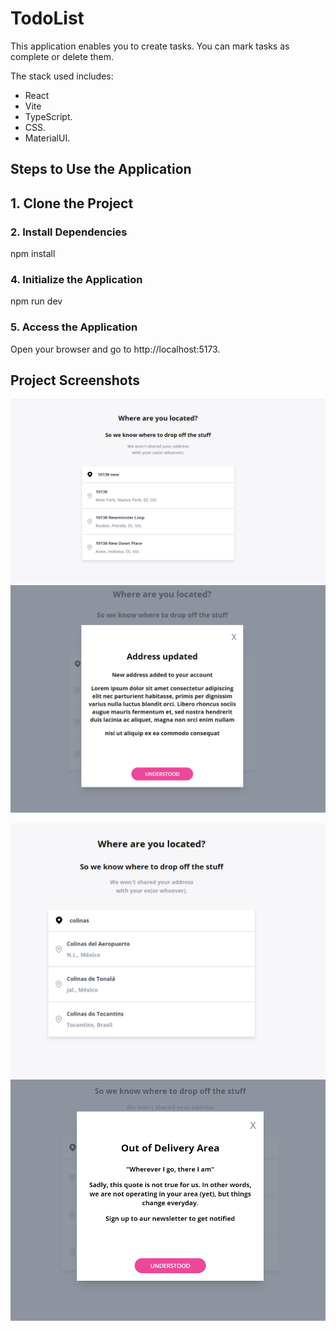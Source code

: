 # TodoList

This application enables you to create tasks. You can mark tasks as complete or delete them.

The stack used includes:
- React
- Vite
- TypeScript.
- CSS.
- MaterialUI.


## Steps to Use the Application

## 1. Clone the Project

### 2. Install Dependencies
npm install

### 4. Initialize the Application

npm run dev

### 5.  Access the Application

Open your browser and go to http://localhost:5173.

## Project Screenshots
![Captura de pantalla](https://github.com/lcarriel-coder/Location/blob/main/pictures/Screenshot_442.png)
![Captura de pantalla](https://raw.githubusercontent.com/lcarriel-coder/Location/main/pictures/Screenshot_443.png)

![Captura de pantalla](https://raw.githubusercontent.com/lcarriel-coder/Location/main/pictures/Screenshot_446.png)
![Captura de pantalla](https://github.com/lcarriel-coder/Location/blob/main/pictures/Screenshot_462.png?raw=true)
